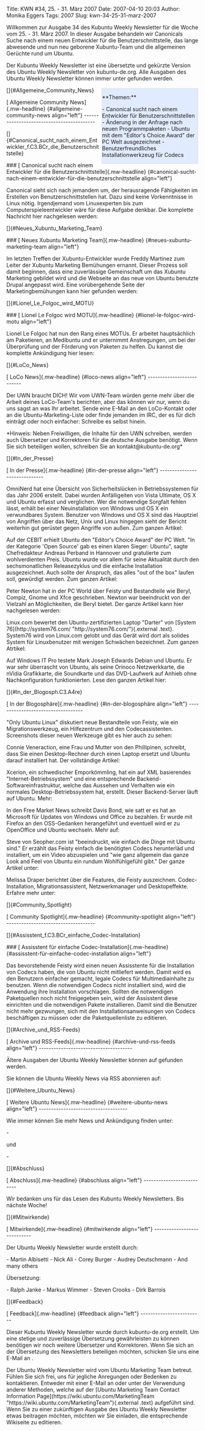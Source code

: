 Title: KWN #34, 25. - 31. März 2007
Date: 2007-04-10 20:03
Author: Monika Eggers
Tags: 2007
Slug: kwn-34-25-31-marz-2007

Willkommen zur Ausgabe 34 des Kubuntu Weekly Newsletter für die Woche
vom 25. - 31. März 2007. In dieser Ausgabe behandeln wir Canonicals
Suche nach einem neuen Entwickler für die Benutzerschnittstelle, das
lange abwesende und nun neu geborene Xubuntu-Team und die allgemeinen
Gerüchte rund um Ubuntu.

</p>
Der Kubuntu Weekly Newsletter ist eine übersetzte und gekürzte Version
des Ubuntu Weekly Newsletter von kubuntu-de.org. Alle Ausgaben des
Ubuntu Weekly Newsletter können immer unter
<https://wiki.ubuntu.com/UbuntuWeeklyNewsletter> gefunden werden.

</p>
<!--break--><!--break-->

</p>
<div
style="border: 1px solid rgb(221, 221, 221); margin: 3px; float: right; background-color: rgb(225, 235, 255); width: 250px;">

</p>
**Themen:** 

</p>
-   Canonical sucht nach einem Entwickler für Benutzerschnittstellen
-   Änderung in der Anfrage nach neuen Programmpaketen
-   Ubuntu mit dem "Editor's Choice Award" der PC Welt ausgezeichnet
-   Benutzerfreundliches Installationwerkzeug für Codecs

</p>
<p>

</div>

</p>
[]{#Allgemeine_Community_News}

</p>
[ Allgemeine Community News]{.mw-headline} {#allgemeine-community-news align="left"}
------------------------------------------

</p>
<div align="left">

[]{#Canonical_sucht_nach_einem_Entwickler_f.C3.BCr_die_Benutzerschnittstelle}

</div>

</p>
### [ Canonical sucht nach einem Entwickler für die Benutzerschnittstelle]{.mw-headline} {#canonical-sucht-nach-einem-entwickler-für-die-benutzerschnittstelle align="left"}

</p>
<div align="left">

</div>

</p>
Canonical sieht sich nach jemandem um, der herausragende Fähigkeiten im
Erstellen von Benutzerschnittstellen hat. Dazu sind keine Vorkenntnisse
in Linux nötig. Irgendjemand vom Linuxexperten bis zum
Computerspieleentwickler wäre für diese Aufgabe denkbar. Die komplette
Nachricht hier nachgelesen werden:
<https://lists.ubuntu.com/archives/ubuntu-devel/2007-March/023443.html>

</p>
<div align="left">

[]{#Neues_Xubuntu_Marketing_Team}

</div>

</p>
### [ Neues Xubuntu Marketing Team]{.mw-headline} {#neues-xubuntu-marketing-team align="left"}

</p>
<div align="left">

</div>

</p>
Im letzten Treffen der Xubuntu-Entwickler wurde Freddy Martinez zum
Leiter der Xubuntu Marketing Bemühungen ernannt. Dieser Prozess soll
damit beginnen, dass eine zuverlässige Gemeinschaft um das Xubuntu
Marketing gebildet wird und die Webseite an das neue von Ubuntu benutzte
Drupal angepasst wird. Eine vorübergehende Seite der Marketingbemühungen
kann hier gefunden werden:
<https://wiki.ubuntu.com/MarketingTeam/Xubuntu>

</p>
<div align="left">

[]{#Lionel_Le_Folgoc_wird_MOTU}

</div>

</p>
### [ Lionel Le Folgoc wird MOTU]{.mw-headline} {#lionel-le-folgoc-wird-motu align="left"}

</p>
<div align="left">

</div>

</p>
Lionel Le Folgoc hat nun den Rang eines MOTUs. Er arbeitet hauptsächlich
am Paketieren, an Medibuntu und er unternimmt Anstregungen, um bei der
Überprüfung und der Förderung von Paketen zu helfen. Du kannst die
komplette Ankündigung hier lesen:
<https://lists.ubuntu.com/archives/ubuntu-devel/2007-March/023477.html>

</p>
<div align="left">

[]{#LoCo_News}

</div>

</p>
[ LoCo News]{.mw-headline} {#loco-news align="left"}
--------------------------

</p>
<div align="left">

</div>

</p>
Der UWN braucht DICH! Wir vom UWN-Team würden gerne mehr über die Arbeit
deines LoCo-Team's berichten, aber das können wir nur, wenn du uns sagst
an was Ihr arbeitet. Sende eine E-Mail an den LoCo-Kontakt oder an die
Ubuntu-Marketing-Liste oder finde jemanden im IRC, der es für dich
einträgt oder noch einfacher: Schreibe es selbst hinein.

</p>
*Hinweis: Neben Freiwilligen, die Inhalte für den UWN schreiben, werden
auch Übersetzer und Korrektoren für die deutsche Ausgabe benötigt. Wenn
Sie sich beteiligen wollen, schreiben Sie an kontakt@kubuntu-de.org*

</p>
<div align="left">

[]{#In_der_Presse}

</div>

</p>
[ In der Presse]{.mw-headline} {#in-der-presse align="left"}
------------------------------

</p>
<div align="left">

</div>

</p>
OmniNerd hat eine Übersicht von Sicherheitslücken in Betriebssystemen
für das Jahr 2006 erstellt. Dabei wurden Anfälligeiten von Vista
Ultimate, OS X und Ubuntu erfasst und verglichen. Wer die notwendige
Sorgfalt fehlen lässt, erhält bei einer Neuinstallation von Windows und
OS X ein verwundbares System. Benutzer von Windows und OS X sind das
Hauptziel von Angriffen über das Netz, Unix und Linux hingegen sieht der
Bericht weiterhin gut gerüstet gegen Angriffe von außen. Zum ganzen
Artikel: <http://www.omninerd.com/2007/03/26/articles/74>

</p>
Auf der CEBIT erhielt Ubuntu den "Editor's Choice Award" der PC Welt.
"In der Kategorie 'Open Source' gab es einen klaren Sieger: Ubuntu",
sagte Chefredakteur Andreas Perband in Hannover und gratulierte zum
wohlverdienten Preis. Ubuntu wurde vor allem für seine Aktualität durch
den sechsmonatlichen Releasezyklus und die einfache Installation
ausgezeichnet. Auch sollte der Anspruch, das alles "out of the box"
laufen soll, gewürdigt werden. Zum ganzen Artikel:
<http://lxer.com/module/newswire/view/84097/>

</p>
Peter Newton hat in der PC World über Feisty und Bestandteile wie Beryl,
Compiz, Gnome und Xfce geschrieben. Newton war beeindruckt von der
Vielzahl an Möglichkeiten, die Beryl bietet. Der ganze Artikel kann hier
nachgelesen werden:
<http://www.pcworld.com/article/id,130110-c,linux/article.html>

</p>
Linux.com bewertet den Ubuntu-zertifizierten Laptop "Darter" von [System
76](http://system76.com/ "http://system76.com/"){.external .text}.
System76 wird von Linux.com gelobt und das Gerät wird dort als solides
System für Linuxbenutzer mit wenigen Schwächen bezeichnet. Zum ganzen
Atrtikel: <http://www.linux.com/article.pl?sid=07/03/20/1328237>

</p>
Auf Windows IT Pro testete Mark Joseph Edwards Debian und Ubuntu. Er war
sehr überrascht von Ubuntu, als seine Orinoco Netzwerkkarte, die nVidia
Grafikkarte, die Soundkarte und das DVD-Laufwerk auf Anhieb ohne
Nachkonfiguration funktionierten. Lese den ganzen Artikel hier:
<http://www.windowsitpro.com/Windows/Article/ArticleID/95628/95628.html>

</p>
<div align="left">

[]{#In_der_Blogosph.C3.A4re}

</div>

</p>
[ In der Blogosphäre]{.mw-headline} {#in-der-blogosphäre align="left"}
-----------------------------------

</p>
<div align="left">

</div>

</p>
"Only Ubuntu Linux" diskutiert neue Bestandteile von Feisty, wie ein
Migrationswerkzeug, ein Hilfezentrum und den Codecassistenten.
Screenshots dieser neuen Werkzeuge gibt es hier auch zu sehen:
<http://onlyubuntu.blogspot.com/2007/03/ubuntu-704-feisty-fawn-beta-preview.html>

</p>
Connie Veneraction, eine Frau und Mutter von den Phillipinen, schreibt,
dass Sie einen Desktop-Rechner durch einen Laptop ersetzt und Ubuntu
darauf installiert hat. Der vollständige Artikel:
<http://houseonahill.net/2007/03/28/ubuntu-on-sams-msi-s425/>

</p>
Xcerion, ein schwedischer Emporkömmling, hat ein auf XML basierendes
"Internet-Betriebssystem" und eine entsprechende
Backend-Softwareinfrastruktur, welche das Aussehen und Verhalten wie ein
normales Desktop-Betriebssystem hat, erstellt. Dieser Backend-Server
läuft auf Ubuntu. Mehr:
<http://gigaom.com/2007/03/31/xcerion/#more-8592>

</p>
In den Free Market News schreibt Davis Bond, wie satt er es hat an
Microsoft für Updates von Windows und Office zu bezahlen. Er wurde mit
Firefox an den OSS-Gedanken herangeführt und eventuell wird er zu
OpenOffice und Ubuntu wechseln. Mehr auf:
<http://www.freemarketnews.com/Analysis/39/7137/free.asp?nid=7137&wid=39>

</p>
Steve von Seopher.com ist "beeindruckt, wie einfach die Dinge mit Ubuntu
sind." Er erzählt das Feisty einfach die benötigten Codecs herunterläd
und installiert, um ein Video abzuspielen und "wie ganz allgemein das
ganze Look and Feel von Ubuntu ein rundum Wohlfühlgefühl gibt." Der
ganze Artikel unter:
<http://www.seopher.com/articles/review_of_ubuntu_feisty_fawn_alpha_5_for_new_users>

</p>
Melissa Draper berichtet über die Features, die Feisty auszeichnen.
Codec-Installation, Migrationsassistent, Netzwerkmanager und
Desktopeffekte. Erfahre mehr unter: <http://www.geekosophical.net/?p=81>

</p>
<div align="left">

[]{#Community_Spotlight}

</div>

</p>
[ Community Spotlight]{.mw-headline} {#community-spotlight align="left"}
------------------------------------

</p>
<div align="left">

[]{#Assisstent_f.C3.BCr_einfache_Codec-Installation}

</div>

</p>
### [ Assisstent für einfache Codec-Installation]{.mw-headline} {#assisstent-für-einfache-codec-installation align="left"}

</p>
<div align="left">

</div>

</p>
Das bevorstehende Feisty wird einen neuen Assisstente für die
Installation von Codecs haben, die von Ubuntu nicht mitliefert werden.
Damit wird es den Benutzern einfacher gemacht, legale Codecs für
Multimediainhalte zu benutzen. Wenn die notwendigen Codecs nicht
installiert sind, wird die Anwendung ihre Installation vorschlagen.
Sollten die notwendigen Paketquellen noch nicht freigegeben sein, wird
der Assisstent diese einrichten und die notwendigen Pakete installieren.
Damit sind die Benutzer nicht mehr gezwungen, sich mit den
Installationsanweisungen von Codecs beschäftigen zu müssen oder die
Paketquellenliste zu editieren.

</p>
<div align="left">

[]{#Archive_und_RSS-Feeds}

</div>

</p>
[ Archive und RSS-Feeds]{.mw-headline} {#archive-und-rss-feeds align="left"}
--------------------------------------

</p>
<div align="left">

</div>

</p>
Ältere Ausgaben der Ubuntu Weekly Newsletter können auf
<https://wiki.ubuntu.com/UbuntuWeeklyNewsletter> gefunden werden.

</p>
Sie können die Ubuntu Weekly News via RSS abonnieren auf:
<http://fridge.ubuntu.com/uwn/feed>

</p>
<div align="left">

[]{#Weitere_Ubuntu_News}

</div>

</p>
[ Weitere Ubuntu News]{.mw-headline} {#weitere-ubuntu-news align="left"}
------------------------------------

</p>
<div align="left">

</div>

</p>
Wie immer können Sie mehr News und Ankündigung finden unter:

</p>
<div align="left">

</p>
-   <http://www.ubuntu.com/news>

</p>
<p>

</div>

</p>
und

</p>
<div align="left">

</p>
-   <http://fridge.ubuntu.com/>

</p>
[]{#Abschluss}

</div>

</p>
[ Abschluss]{.mw-headline} {#abschluss align="left"}
--------------------------

</p>
<div align="left">

</div>

</p>
Wir bedanken uns für das Lesen des Kubuntu Weekly Newsletters. Bis
nächste Woche!

</p>
<div align="left">

[]{#Mitwirkende}

</div>

</p>
[ Mitwirkende]{.mw-headline} {#mitwirkende align="left"}
----------------------------

</p>
<div align="left">

</div>

</p>
Der Ubuntu Weekly Newsletter wurde erstellt durch:

</p>
<div align="left">

</p>
-   Martin Albisetti
-   Nick Ali
-   Corey Burger
-   Audrey Deutschmann
-   And many others

</p>
<p>

</div>

</p>
Übersetzung:

</p>
<div align="left">

</p>
-   Ralph Janke
-   Markus Wimmer
-   Steven Crooks
-   Dirk Barrois

</p>
[]{#Feedback}

</div>

</p>
[ Feedback]{.mw-headline} {#feedback align="left"}
-------------------------

</p>
<div align="left">

</div>

</p>
Dieser Kubuntu Weekly Newsletter wurde durch kubuntu-de.org erstellt. Um
eine stetige und zuverlässige Übersetzung gewährleisten zu können
benötigen wir noch weitere Übersetzer und Korrektoren. Wenn Sie sich an
der Übersetzung des Newsletters beteiligen möchten, schicken Sie uns
eine E-Mail an <kontakt@kubuntu-de.org>.

</p>
Der Ubuntu Weekly Newsletter wird vom Ubuntu Marketing Team betreut.
Fühlen Sie sich frei, uns für jegliche Anregungen oder Bedenken zu
kontaktieren. Entweder mit einer E-Mail an
<ubuntu-marketing@lists.ubuntu.com> oder unter der Verwendung anderer
Methoden, welche auf der [Ubuntu Marketing Team Contact Information
Page](https://wiki.ubuntu.com/MarketingTeam "https://wiki.ubuntu.com/MarketingTeam"){.external
.text} aufgeführt sind. Wenn Sie zu einer zukünftigen Ausgabe des Ubuntu
Weekly Newsletter etwas beitragen möchten, möchten wir Sie einladen, die
entsprechende Wikiseite zu editieren.

</p>

